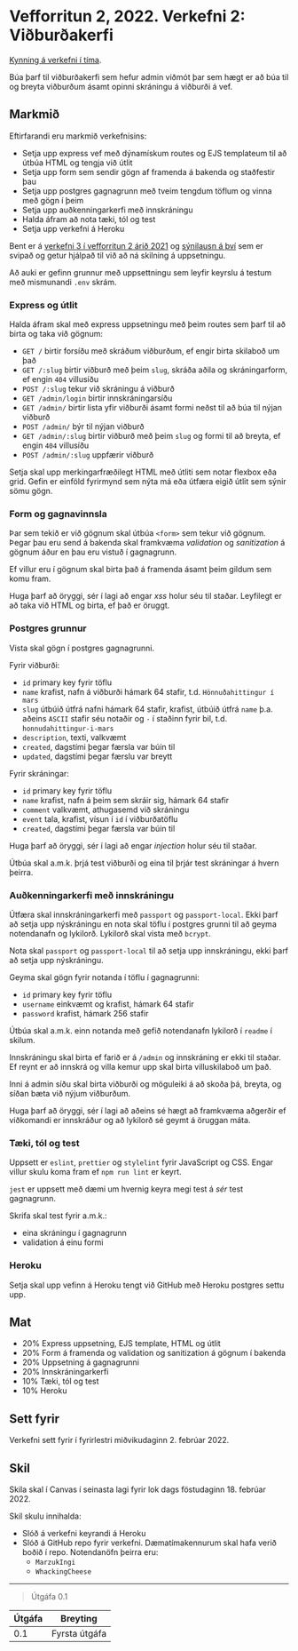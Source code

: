 # Vefforritun 2, 2022. Verkefni 2: Viðburðakerfi

[Kynning á verkefni í tíma]().

Búa þarf til viðburðakerfi sem hefur admin viðmót þar sem hægt er að búa til og breyta viðburðum ásamt opinni skráningu á viðburði á vef.

## Markmið

Eftirfarandi eru markmið verkefnisins:

* Setja upp express vef með dýnamískum routes og EJS templateum til að útbúa HTML og tengja við útlit
* Setja upp form sem sendir gögn af framenda á bakenda og staðfestir þau
* Setja upp postgres gagnagrunn með tveim tengdum töflum og vinna með gögn í þeim
* Setja upp auðkenningarkerfi með innskráningu
* Halda áfram að nota tæki, tól og test
* Setja upp verkefni á Heroku

Bent er á [verkefni 3 í vefforritun 2 árið 2021](https://github.com/vefforritun/vef2-2021-v3) og [sýnilausn á því](https://github.com/vefforritun/vef2-2021-v3-synilausn) sem er svipað og getur hjálpað til við að ná skilning á uppsetningu.

Að auki er gefinn grunnur með uppsettningu sem leyfir keyrslu á testum með mismunandi `.env` skrám.

### Express og útlit

Halda áfram skal með express uppsetningu með þeim routes sem þarf til að birta og taka við gögnum:

* `GET /` birtir forsíðu með skráðum viðburðum, ef engir birta skilaboð um það
* `GET /:slug` birtir viðburð með þeim `slug`, skráða aðila og skráningarform, ef engin `404` villusíðu
* `POST /:slug` tekur við skráningu á viðburð
* `GET /admin/login` birtir innskráningarsíðu
* `GET /admin/` birtir lista yfir viðburði ásamt formi neðst til að búa til nýjan viðburð
* `POST /admin/` býr til nýjan viðburð
* `GET /admin/:slug` birtir viðburð með þeim `slug` og formi til að breyta, ef engin `404` villusíðu
* `POST /admin/:slug` uppfærir viðburð

Setja skal upp merkingarfræðilegt HTML með útliti sem notar flexbox eða grid. Gefin er einföld fyrirmynd sem nýta má eða útfæra eigið útlit sem sýnir sömu gögn.

### Form og gagnavinnsla

Þar sem tekið er við gögnum skal útbúa `<form>` sem tekur við gögnum. Þegar þau eru send á bakenda skal framkvæma _validation_  og _sanitization_ á gögnum áður en þau eru vistuð í gagnagrunn.

Ef villur eru í gögnum skal birta það á framenda ásamt þeim gildum sem komu fram.

Huga þarf að öryggi, sér í lagi að engar _xss_ holur séu til staðar. Leyfilegt er að taka við HTML og birta, ef það er öruggt.

### Postgres grunnur

Vista skal gögn í postgres gagnagrunni.

Fyrir viðburði:

* `id` primary key fyrir töflu
* `name` krafist, nafn á viðburði hámark 64 stafir, t.d. `Hönnuðahittingur í mars`
* `slug` útbúið útfrá nafni hámark 64 stafir, krafist, útbúið útfrá `name` þ.a. aðeins `ASCII` stafir séu notaðir og `-` í staðinn fyrir bil, t.d. `honnudahittingur-i-mars`
* `description`, texti, valkvæmt
* `created`, dagstími þegar færsla var búin til
* `updated`, dagstími þegar færslu var breytt

Fyrir skráningar:

* `id` primary key fyrir töflu
* `name` krafist, nafn á þeim sem skráir sig, hámark 64 stafir
* `comment` valkvæmt, athugasemd við skráningu
* `event` tala, krafist, vísun í `id` í viðburðatöflu
* `created`, dagstími þegar færsla var búin til

Huga þarf að öryggi, sér í lagi að engar _injection_ holur séu til staðar.

Útbúa skal a.m.k. þrjá test viðburði og eina til þrjár test skráningar á hvern þeirra.

### Auðkenningarkerfi með innskráningu

Útfæra skal innskráningarkerfi með `passport` og `passport-local`. Ekki þarf að setja upp nýskráningu en nota skal töflu í postgres grunni til að geyma notendanafn og lykilorð. Lykilorð skal vista með `bcrypt`.

Nota skal `passport` og `passport-local` til að setja upp innskráningu, ekki þarf að setja upp nýskráningu.

Geyma skal gögn fyrir notanda í töflu í gagnagrunni:

* `id` primary key fyrir töflu
* `username` einkvæmt og krafist, hámark 64 stafir
* `password` krafist, hámark 256 stafir

Útbúa skal a.m.k. einn notanda með gefið notendanafn lykilorð í `readme` í skilum.

Innskráningu skal birta ef farið er á `/admin` og innskráning er ekki til staðar. Ef reynt er að innskrá og villa kemur upp skal birta villuskilaboð um það.

Inni á admin síðu skal birta viðburði og möguleiki á að skoða þá, breyta, og síðan bæta við nýjum viðburðum.

Huga þarf að öryggi, sér í lagi að aðeins sé hægt að framkvæma aðgerðir ef viðkomandi er innskráður og að lykilorð sé geymt á öruggan máta.

### Tæki, tól og test

Uppsett er `eslint`, `prettier` og `stylelint` fyrir JavaScript og CSS. Engar villur skulu koma fram ef `npm run lint` er keyrt.

`jest` er uppsett með dæmi um hvernig keyra megi test á _sér_ test gagnagrunn.

Skrifa skal test fyrir a.m.k.:

* eina skráningu í gagnagrunn
* validation á einu formi

### Heroku

Setja skal upp vefinn á Heroku tengt við GitHub með Heroku postgres settu upp.

## Mat

* 20% Express uppsetning, EJS template, HTML og útlit
* 20% Form á framenda og validation og sanitization á gögnum í bakenda
* 20% Uppsetning á gagnagrunni
* 20% Innskráningarkerfi
* 10% Tæki, tól og test
* 10% Heroku

## Sett fyrir

Verkefni sett fyrir í fyrirlestri miðvikudaginn 2. febrúar 2022.

## Skil

Skila skal í Canvas í seinasta lagi fyrir lok dags föstudaginn 18. febrúar 2022.

Skil skulu innihalda:

* Slóð á verkefni keyrandi á Heroku
* Slóð á GitHub repo fyrir verkefni. Dæmatímakennurum skal hafa verið boðið í repo. Notendanöfn þeirra eru:
  * `MarzukIngi`
  * `WhackingCheese`

---

> Útgáfa 0.1

| Útgáfa | Breyting      |
|--------|---------------|
| 0.1    | Fyrsta útgáfa |
